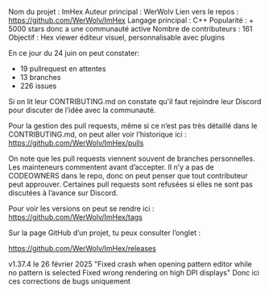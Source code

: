 Nom du projet : ImHex
Auteur principal : WerWolv
Lien vers le repos : 
https://github.com/WerWolv/ImHex
Langage principal : C++
Popularité : + 5000 stars donc a une communauté active
Nombre de contributeurs : 161 
Objectif : Hex viewer éditeur visuel, personnalisable avec plugins

En ce jour du 24 juin on peut constater:
- 19 pullrequest en attentes
- 13 branches
- 226 issues

Si on lit leur CONTRIBUTING.md on constate qu'il faut rejoindre leur Discord pour discuter de l’idée avec la communauté.

Pour la gestion des pull requests, même si ce n’est pas très détaillé dans le CONTRIBUTING.md, on peut aller voir l’historique ici :
https://github.com/WerWolv/ImHex/pulls

On note que les pull requests viennent souvent de branches personnelles.
Les mainteneurs commentent avant d’accepter.
Il n’y a pas de CODEOWNERS dans le repo, donc on peut penser que tout contributeur peut approuver.
Certaines pull requests sont refusées si elles ne sont pas discutées à l’avance sur Discord.

Pour voir les versions on peut se rendre ici :
https://github.com/WerWolv/ImHex/tags


Sur la page GitHub d’un projet, tu peux consulter l’onglet :

https://github.com/WerWolv/ImHex/releases

v1.37.4 le 26 février 2025
"Fixed crash when opening pattern editor while no pattern is selected
Fixed wrong rendering on high DPI displays"
Donc ici ces corrections de bugs uniquement